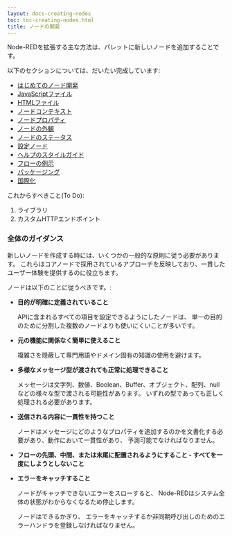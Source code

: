 ```yaml
---
layout: docs-creating-nodes
toc: toc-creating-nodes.html
title: ノードの開発
---
```


Node-REDを拡張する主な方法は、パレットに新しいノードを追加することです。

以下のセクションについては、だいたい完成しています:

 - [はじめてのノード開発](first-node)
 - [JavaScriptファイル](node-js)
 - [HTMLファイル](node-html)
 - [ノードコンテキスト](context)
 - [ノードプロパティ](properties)
 - [ノードの外観](appearance)
 - [ノードのステータス](status)
 - [設定ノード](config-nodes)
 - [ヘルプのスタイルガイド](help-style-guide)
 - [フローの例示](examples)
 - [パッケージング](packaging)
 - [国際化](i18n)


これからすべきこと(To Do):

1. ライブラリ
2. カスタムHTTPエンドポイント


### 全体のガイダンス

新しいノードを作成する時には、いくつかの一般的な原則に従う必要があります。
これらはコアノードで採用されているアプローチを反映しており、一貫したユーザー体験を提供するのに役立ちます。

ノードは以下のことに従うべきです。:

- **目的が明確に定義されていること**

   APIに含まれるすべての項目を設定できるようにしたノードは、
   単一の目的のために分割した複数のノードよりも使いにくいことが多いです。

- **元の機能に関係なく簡単に使えること**

   複雑さを隠蔽して専門用語やドメイン固有の知識の使用を避けます。

- **多様なメッセージ型が渡されても正常に処理できること**

   メッセージは文字列、数値、Boolean、Buffer、オブジェクト、配列、nullなどの様々な型で渡される可能性があります。
   いずれの型であっても正しく処理される必要があります。

- **送信される内容に一貫性を持つこと**

   ノードはメッセージにどのようなプロパティを追加するのかを文書化する必要があり、動作において一貫性があり、
   予測可能でなければなりません。

- **フローの先頭、中間、または末尾に配置されるようにすること - すべてを一度にしようとしないこと**

- **エラーをキャッチすること**

   ノードがキャッチできないエラーをスローすると、
   Node-REDはシステム全体の状態がわからなくなるため停止します。
   
   ノードはできるかぎり、
   エラーをキャッチするか非同期呼び出しのためのエラーハンドラを登録しなければなりません。
